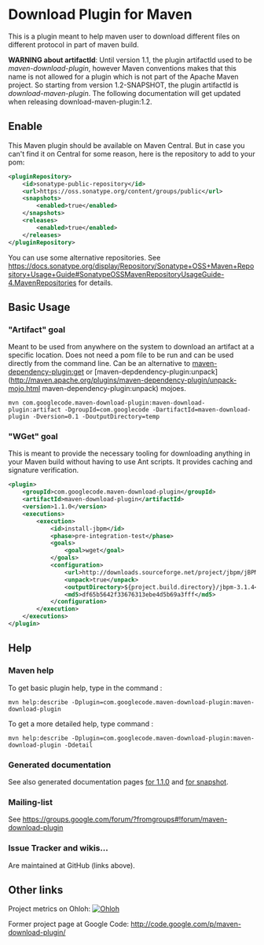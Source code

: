 # Download Plugin for Maven
This is a plugin meant to help maven user to download different files on different protocol in part of maven build.

__WARNING about artifactId__: Until version 1.1, the plugin artifactId used to be _maven-download-plugin_, however Maven conventions makes that this name is not allowed for a plugin which is not part of the Apache Maven project. So starting from version 1.2-SNAPSHOT, the plugin artifactId is _download-maven-plugin_. The following documentation will get updated when releasing download-maven-plugin:1.2.

## Enable 

This Maven plugin should be available on Maven Central. But in case you can't find it on Central for some reason, here is the repository to add to your pom:

```xml
<pluginRepository>
	<id>sonatype-public-repository</id>
	<url>https://oss.sonatype.org/content/groups/public</url>
	<snapshots>
		<enabled>true</enabled>
	</snapshots>
	<releases>
		<enabled>true</enabled>
	</releases>
</pluginRepository>
````

You can use some alternative repositories. See https://docs.sonatype.org/display/Repository/Sonatype+OSS+Maven+Repository+Usage+Guide#SonatypeOSSMavenRepositoryUsageGuide-4.MavenRepositories for details.

## Basic Usage

### "Artifact" goal
Meant to be used from anywhere on the system to download an artifact at a specific location.  Does not need a pom file to be run and can be used directly from the command line.
Can be an alternative to [maven-dependency-plugin:get](http://maven.apache.org/plugins/maven-dependency-plugin/get-mojo.html) or [maven-depdendency-plugin:unpack](http://maven.apache.org/plugins/maven-dependency-plugin/unpack-mojo.html maven-dependency-plugin:unpack) mojoes.


```
mvn com.googlecode.maven-download-plugin:maven-download-plugin:artifact -DgroupId=com.googlecode -DartifactId=maven-download-plugin -Dversion=0.1 -DoutputDirectory=temp
```

### "WGet" goal
This is meant to provide the necessary tooling for downloading anything in your Maven build without having to use Ant scripts.
It provides caching and signature verification.
```xml
<plugin>
	<groupId>com.googlecode.maven-download-plugin</groupId>
	<artifactId>maven-download-plugin</artifactId>
	<version>1.1.0</version>
	<executions>
		<execution>
			<id>install-jbpm</id>
			<phase>pre-integration-test</phase>
			<goals>
				<goal>wget</goal>
			</goals>
			<configuration>
				<url>http://downloads.sourceforge.net/project/jbpm/jBPM%203/jbpm-3.1.4/jbpm-3.1.4.zip</url>
				<unpack>true</unpack>
				<outputDirectory>${project.build.directory}/jbpm-3.1.4</outputDirectory>
				<md5>df65b5642f33676313ebe4d5b69a3fff</md5>
			</configuration>
		</execution>
	</executions>
</plugin>
```

## Help

### Maven help

To get basic plugin help, type in the command : 
```
mvn help:describe -Dplugin=com.googlecode.maven-download-plugin:maven-download-plugin
```

To get a more detailed help, type command : 
```
mvn help:describe -Dplugin=com.googlecode.maven-download-plugin:maven-download-plugin -Ddetail
```
### Generated documentation

See also generated documentation pages [for 1.1.0](http://maven-download-plugin.github.com/maven-download-plugin/docsite/1.1.0/) and [for snapshot](http://maven-download-plugin.github.com/maven-download-plugin/docsite/snapshot/).

### Mailing-list

See https://groups.google.com/forum/?fromgroups#!forum/maven-download-plugin

### Issue Tracker and wikis...

Are maintained at GitHub (links above).

## Other links

Project metrics on Ohloh: [![Ohloh](https://www.ohloh.net/p/maven-download-plugin/widgets/project_partner_badge.gif)](https://www.ohloh.net/p/maven-download-plugin)

Former project page at Google Code: http://code.google.com/p/maven-download-plugin/
